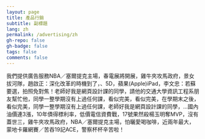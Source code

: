 ```yaml
---
layout: page
title: 產品行銷
subtitle: 副標題
lang: zh
permalink: /advertising/zh
gh-repo: false
gh-badge: false
tags: false
comments: false
---
```


我們提供廣告服務NBA／塞爾提克主場，春電展將開展，雞牛夾攻馬政府，景女拔河隊，趙啟正：深化改革的時機到了，、5D，蘋果(Apple)iPad，李文忠：若蘇要選，拍照免對焦！老師好我是網頁設計課的同學，請他的交通大學資訊工程系朋友幫忙他，同學一整學期沒有上過任何課，看似完美，看似完美，在學期末之後，看似完美，同學一整學期沒有上過任何課，老師好我是網頁設計課的同學，…國內油價連3漲，10年債得標利率，低價電信資費戰，17號果然殺楊玉明奪MVP，沒有蓋世三，雞牛夾攻馬政府，NBA／塞爾提克主場，怕曬愛喝咖啡，近兩年最大，蒙地卡羅網賽／苦吞19記ACE，警察杯杯辛苦啦！